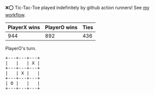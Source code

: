 :x::o: Tic-Tac-Toe played indefinitely by github action runners! See [my workflow](.github/workflows/play.yaml).

|PlayerX wins|PlayerO wins|Ties|
|-|-|-|
|944|892|436|

PlayerO's turn.

<pre>
+---+---+---+
|   |   | X |
+---+---+---+
|   | X |   |
+---+---+---+
| O |   |   |
+---+---+---+
</pre>